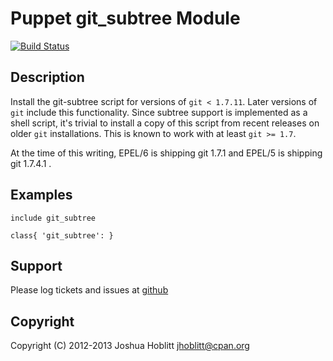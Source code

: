 Puppet git_subtree Module
=========================

[![Build Status](https://travis-ci.org/jhoblitt/puppet-git_subtree.png)](https://travis-ci.org/jhoblitt/puppet-git_subtree)

Description
-----------

Install the git-subtree script for versions of `git < 1.7.11`.  Later versions
of `git` include this functionality.  Since subtree support is implemented as a
shell script, it's trivial to install a copy of this script from recent
releases on older `git` installations.  This is known to work with at least
`git >= 1.7`.

At the time of this writing, EPEL/6 is shipping git 1.7.1 and EPEL/5 is
shipping git 1.7.4.1 .

Examples
--------

    include git_subtree

    class{ 'git_subtree': }

Support
-------

Please log tickets and issues at [github](https://github.com/jhoblitt/puppet-git_subtree/issues)

Copyright
---------

Copyright (C) 2012-2013 Joshua Hoblitt <jhoblitt@cpan.org>

